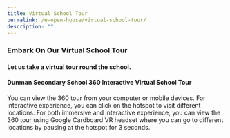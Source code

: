 ```yaml
---
title: Virtual School Tour
permalink: /e-open-house/virtual-school-tour/
description: ""
---
```

### Embark On Our Virtual School Tour

#### Let us take a virtual tour round the school.


#### Dunman Secondary School 360 Interactive Virtual School Tour


  

You can view the 360 tour from your computer or mobile devices. For interactive experience, you can click on the hotspot to visit different locations. For both immersive and interactive experience, you can view the 360 tour using Google Cardboard VR headset where you can go to different locations by pausing at the hotspot for 3 seconds.
